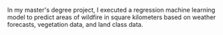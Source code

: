 In my master's degree project, I executed a regression machine learning model to predict areas of wildfire in square kilometers based on weather forecasts, vegetation data, and land class data.
